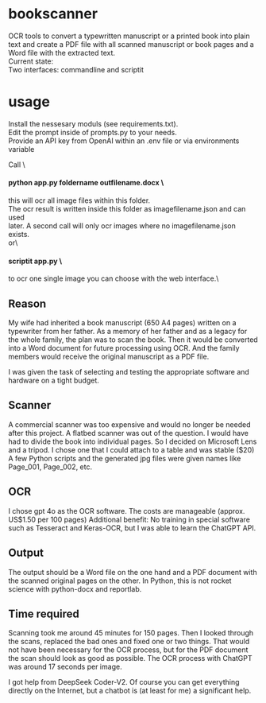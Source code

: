# bookscanner
OCR tools to convert a typewritten manuscript or a printed book into plain text and create a PDF file with all scanned manuscript or book pages and a Word file with the extracted text.\
Current state: \
Two interfaces: commandline and scriptit

# usage
Install the nessesary moduls (see requirements.txt).\
Edit the prompt inside of prompts.py to your needs. \
Provide an API key from OpenAI within an .env file or via environments variable

Call \
#### python app.py foldername outfilename.docx \
this will ocr all image files within this folder.\
The ocr result is written inside this folder as imagefilename.json and can used\
later. A second call will only ocr images where no imagefilename.json exists.\
or\
#### scriptit app.py \
to ocr one single image you can choose with the web interface.\


## Reason
My wife had inherited a book manuscript (650 A4 pages) written on a typewriter from her father. As a memory of her father and as a legacy for the whole family, the plan was to scan the book. Then it would be converted into a Word document for future processing using OCR. And the family members would receive the original manuscript as a PDF file.

I was given the task of selecting and testing the appropriate software and hardware on a tight budget.

## Scanner
A commercial scanner was too expensive and would no longer be needed after this project. A flatbed scanner was out of the question. I would have had to divide the book into individual pages. So I decided on Microsoft Lens and a tripod. I chose one that I could attach to a table and was stable ($20)
A few Python scripts and the generated jpg files were given names like Page_001, Page_002, etc.

## OCR
I chose gpt 4o as the OCR software. The costs are manageable (approx. US$1.50 per 100 pages)
Additional benefit: No training in special software such as Tesseract and Keras-OCR, but I was able to learn the ChatGPT API.

## Output
The output should be a Word file on the one hand and a PDF document with the scanned original pages on the other. In Python, this is not rocket science with python-docx and reportlab.

## Time required
Scanning took me around 45 minutes for 150 pages. Then I looked through the scans, replaced the bad ones and fixed one or two things. That would not have been necessary for the OCR process, but for the PDF document the scan should look as good as possible. The OCR process with ChatGPT was around 17 seconds per image.


I got help from DeepSeek Coder-V2. Of course you can get everything directly on the Internet, but a chatbot is (at least for me) a significant help.
